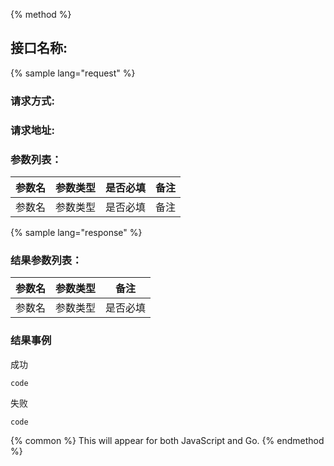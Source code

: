 {% method %}
## 接口名称:
{% sample lang="request" %}
### 请求方式:
### 请求地址:
### 参数列表：

| 参数名 | 参数类型 | 是否必填 | 备注 |
| --- | --- | --- | --- |
| 参数名 | 参数类型 | 是否必填 | 备注 |

{% sample lang="response" %}
### 结果参数列表：

| 参数名 | 参数类型 | 备注 |
| --- | --- | --- |
| 参数名 | 参数类型 | 是否必填 | 备注 |

### 结果事例
成功 
```
code
```
失败
```
code
```

{% common %}
This will appear for both JavaScript and Go.
{% endmethod %}
